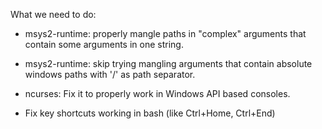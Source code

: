 What we need to do:

* msys2-runtime: properly mangle paths in "complex" arguments that contain
  some arguments in one string.

* msys2-runtime: skip trying mangling arguments that contain absolute 
  windows paths with '/' as path separator. 

* ncurses: Fix it to properly work in Windows API based consoles.

* Fix key shortcuts working in bash (like Ctrl+Home, Ctrl+End)